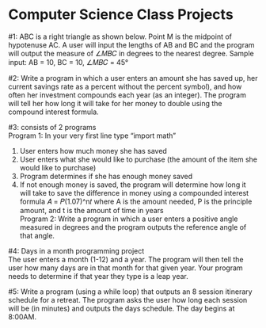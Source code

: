 # Computer Science Class Projects

#1: ABC is a right triangle as shown below. Point M is the midpoint of hypotenuse AC. A user will input the
lengths of AB and BC and the program will output the measure of ∠𝑀𝐵𝐶 in degrees to the nearest degree.
Sample input: AB = 10, BC = 10, ∠𝑀𝐵𝐶 = 45°

#2: Write a program in which a user enters an amount she has saved up, her current savings rate as a percent
without the percent symbol), and how often her investment compounds each year (as an integer). The program
will tell her how long it will take for her money to double using the compound interest formula.

#3: consists of 2 programs <br>
Program 1: In your very first line type “import math” <br>
1. User enters how much money she has saved <br>
2. User enters what she would like to purchase (the amount of the item she would like to purchase) <br>
3. Program determines if she has enough money saved <br>
4. If not enough money is saved, the program will determine how long it will take to save the difference in
money using a compounded interest formula 𝐴 = 𝑃(1.07)^n𝑡 where A is the amount needed, P is the principle
amount, and t is the amount of time in years<br>
Program 2: Write a program in which a user enters a positive angle measured in degrees and the program outputs the
reference angle of that angle.

#4: Days in a month programming project <br>
The user enters a month (1-12) and a year. The program will then tell the user how many days are 
in that month for that given year. Your program needs to determine if that year they type is a leap year.

#5: Write a program (using a while loop) that outputs an 8 session itinerary schedule for a retreat. 
The program asks the user how long each session will be (in minutes) and outputs the days schedule.
The day begins at 8:00AM. 
